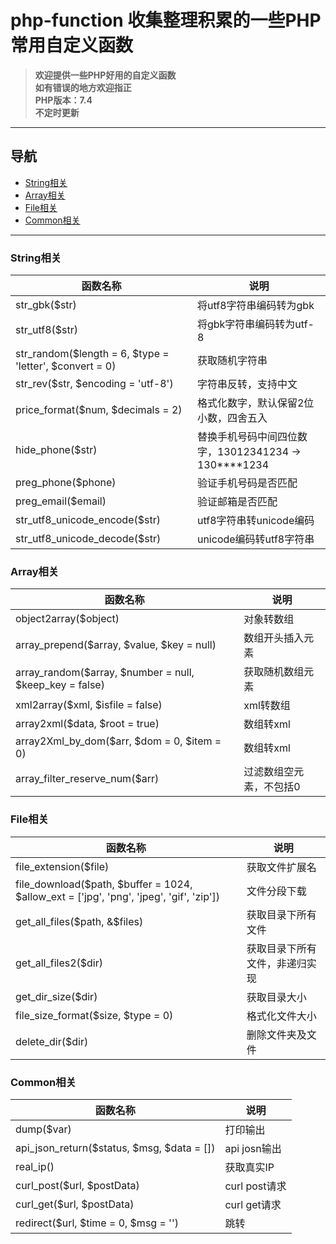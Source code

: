 # php-function 收集整理积累的一些PHP常用自定义函数  
> **欢迎提供一些PHP好用的自定义函数**  
> **如有错误的地方欢迎指正**  
> **PHP版本：7.4**  
> **不定时更新**

***

## 导航
- [String相关](#String相关)
- [Array相关](#Array相关)
- [File相关](#File相关)
- [Common相关](#Common相关)

***

### String相关  

函数名称|说明  
-|-
str_gbk($str) | 将utf8字符串编码转为gbk  
str_utf8($str) | 将gbk字符串编码转为utf-8  
str_random($length = 6, $type = 'letter', $convert = 0) | 获取随机字符串  
str_rev($str, $encoding = 'utf-8') | 字符串反转，支持中文  
price_format($num, $decimals = 2) | 格式化数字，默认保留2位小数，四舍五入  
hide_phone($str) | 替换手机号码中间四位数字，13012341234 -> 130****1234
preg_phone($phone) | 验证手机号码是否匹配
preg_email($email) | 验证邮箱是否匹配
str_utf8_unicode_encode($str) | utf8字符串转unicode编码
str_utf8_unicode_decode($str) | unicode编码转utf8字符串


### Array相关  

函数名称|说明  
-|-
object2array($object) | 对象转数组  
array_prepend($array, $value, $key = null) | 数组开头插入元素  
array_random($array, $number = null, $keep_key = false) | 获取随机数组元素  
xml2array($xml, $isfile = false) | xml转数组  
array2xml($data, $root = true) | 数组转xml  
array2Xml_by_dom($arr, $dom = 0, $item = 0) |  数组转xml   
array_filter_reserve_num($arr) |  过滤数组空元素，不包括0  


### File相关

函数名称|说明  
-|-
file_extension($file) | 获取文件扩展名  
file_download($path, $buffer = 1024, $allow_ext = ['jpg', 'png', 'jpeg', 'gif', 'zip']) | 文件分段下载
get_all_files($path, &$files) | 获取目录下所有文件  
get_all_files2($dir) | 获取目录下所有文件，非递归实现  
get_dir_size($dir) | 获取目录大小  
file_size_format($size, $type = 0) | 格式化文件大小  
delete_dir($dir) | 删除文件夹及文件  


### Common相关

函数名称|说明  
-|-
dump($var) | 打印输出  
api_json_return($status, $msg, $data = []) | api josn输出  
real_ip() | 获取真实IP  
curl_post($url, $postData) | curl post请求  
curl_get($url, $postData) | curl get请求  
redirect($url, $time = 0, $msg = '') | 跳转






